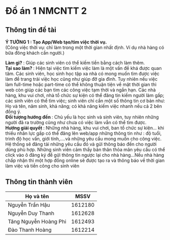 # Đồ án 1 NMCNTT 2

## Thông tin đề tài
<B> Ý TƯỞNG 1  : Tạo App/Web tạo/tìm việc thời vụ. </B> <BR>
(Công việc thời vụ: chỉ làm trong một thời gian nhất định. Ví dụ nhà hàng có bữa đông khách cần người.)<BR>

<B> Làm gì? </B> : Giúp các sinh viên có thể kiếm tiền bằng cách làm thêm.<BR>
<B> Tại sao làm? </B> : Hiện tại việc tìm kiếm việc làm là một vấn đề khá được quan tâm. Các sinh viên, học sinh học tập xa nhà có mong muốn tìm được việc làm để trang trải việc học cũng như giúp đỡ gia đình. Tuy nhiên nếu việc làm full-time hoặc part-time có thể không thuận tiện về mặt thời gian thì web còn giúp các bạn tìm các công việc tạm thời và ngắn hạn. Các nhà hàng, khu vui chơi, nhà tổ chức sự kiện có thể đăng tin kiếm người làm gấp; các sinh viên có thể tìm việc; sinh viên chỉ cần một số thông tin cơ bản như: Họ và tên, năm sinh, khả năng; có khả năng kiếm việc nhanh nếu cả 2 bên đồng ý.<BR>
<B> Đối tượng hướng đến </B> : Chủ yếu là học sinh và sinh viên, tuy nhiên những người đã ra trường cũng như chưa có việc làm vẫn có thể tìm được. <BR>
<B> Hướng giải quyết </B> : Những nhà hàng, khu vui chơi, ban tổ chức sự kiện... khi thiếu nhân lực gấp có thể đăng lên web/app những thông tin như : độ tuổi, trình độ học vấn, giới tính,....và những yêu cầu mong muốn cho công việc. Hệ thống sẽ đăng tải những yêu cầu đó và gửi thông báo đến cho người dùng phù hợp. Những sinh viên cảm thấy bản thân thỏa mãn yêu cầu có thể click vào ô đăng ký để gửi thông tin ngược lại cho nhà hàng...Nếu nhà hàng chấp nhận thì một hợp đồng online sẽ được tạo ra và thông báo về thời gian làm việc và tiền công cho sinh viên <BR>

## Thông tin thành viên

Họ và tên | MSSV
------------ | -------------
Nguyễn Trần Hậu | 1612180
Nguyễn Duy Thanh | 1612628
Tăng Nguyễn Hoàng Phi | 1612493
Đào Thanh Hoàng | 1612214
